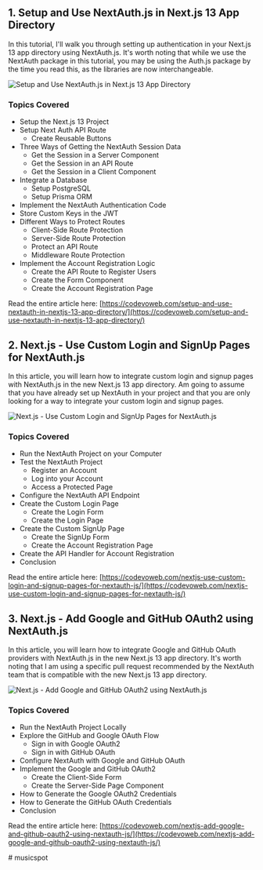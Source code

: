 ## 1. Setup and Use NextAuth.js in Next.js 13 App Directory

In this tutorial, I'll walk you through setting up authentication in your Next.js 13 app directory using NextAuth.js. It's worth noting that while we use the NextAuth package in this tutorial, you may be using the Auth.js package by the time you read this, as the libraries are now interchangeable.

![Setup and Use NextAuth.js in Next.js 13 App Directory](https://codevoweb.com/wp-content/uploads/2023/03/Setup-and-Use-NextAuth.js-in-Next.js-13-App-Directory.webp)

### Topics Covered

- Setup the Next.js 13 Project
- Setup Next Auth API Route
    - Create Reusable Buttons
- Three Ways of Getting the NextAuth Session Data
    - Get the Session in a Server Component
    - Get the Session in an API Route
    - Get the Session in a Client Component
- Integrate a Database
    - Setup PostgreSQL
    - Setup Prisma ORM
- Implement the NextAuth Authentication Code
- Store Custom Keys in the JWT
- Different Ways to Protect Routes
    - Client-Side Route Protection
    - Server-Side Route Protection
    - Protect an API Route
    - Middleware Route Protection
- Implement the Account Registration Logic
    - Create the API Route to Register Users
    - Create the Form Component
    - Create the Account Registration Page

Read the entire article here: [https://codevoweb.com/setup-and-use-nextauth-in-nextjs-13-app-directory/](https://codevoweb.com/setup-and-use-nextauth-in-nextjs-13-app-directory/)

## 2. Next.js - Use Custom Login and SignUp Pages for NextAuth.js

In this article, you will learn how to integrate custom login and signup pages with NextAuth.js in the new Next.js 13 app directory. Am going to assume that you have already set up NextAuth in your project and that you are only looking for a way to integrate your custom login and signup pages.

![Next.js - Use Custom Login and SignUp Pages for NextAuth.js](https://codevoweb.com/wp-content/uploads/2023/05/Next.js-13-Use-Custom-Login-and-SignUp-Pages-for-NextAuth.js.webp)

### Topics Covered

- Run the NextAuth Project on your Computer
- Test the NextAuth Project
    - Register an Account
    - Log into your Account
    - Access a Protected Page
- Configure the NextAuth API Endpoint
- Create the Custom Login Page
    - Create the Login Form
    - Create the Login Page
- Create the Custom SignUp Page
    - Create the SignUp Form
    - Create the Account Registration Page
- Create the API Handler for Account Registration
- Conclusion

Read the entire article here: [https://codevoweb.com/nextjs-use-custom-login-and-signup-pages-for-nextauth-js/](https://codevoweb.com/nextjs-use-custom-login-and-signup-pages-for-nextauth-js/)

## 3. Next.js - Add Google and GitHub OAuth2 using NextAuth.js

In this article, you will learn how to integrate Google and GitHub OAuth providers with NextAuth.js in the new Next.js 13 app directory. It's worth noting that I am using a specific pull request recommended by the NextAuth team that is compatible with the new Next.js 13 app directory.

![Next.js - Add Google and GitHub OAuth2 using NextAuth.js](https://codevoweb.com/wp-content/uploads/2023/05/Next.js-Add-Google-and-GitHub-OAuth2-using-NextAuth.js.webp)

### Topics Covered

- Run the NextAuth Project Locally
- Explore the GitHub and Google OAuth Flow
    - Sign in with Google OAuth2
    - Sign in with GitHub OAuth
- Configure NextAuth with Google and GitHub OAuth
- Implement the Google and GitHub OAuth2
    - Create the Client-Side Form
    - Create the Server-Side Page Component
- How to Generate the Google OAuth2 Credentials
- How to Generate the GitHub OAuth Credentials
- Conclusion

Read the entire article here: [https://codevoweb.com/nextjs-add-google-and-github-oauth2-using-nextauth-js/](https://codevoweb.com/nextjs-add-google-and-github-oauth2-using-nextauth-js/)


#   m u s i c s p o t  
 